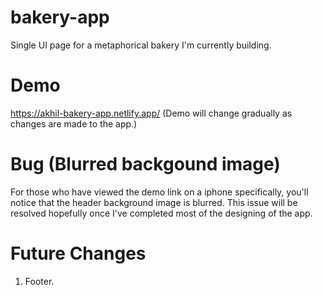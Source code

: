 # bakery-app
Single UI page for a metaphorical bakery I'm currently building.

# Demo
https://akhil-bakery-app.netlify.app/ (Demo will change gradually as changes are made to the app.)

# Bug (Blurred backgound image)
For those who have viewed the demo link on a iphone specifically, you'll notice that the header background image is blurred. 
This issue will be resolved hopefully once I've completed most of the designing of the app.

# Future Changes
1. Footer.
